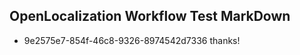 ## OpenLocalization Workflow Test MarkDown
* 9e2575e7-854f-46c8-9326-8974542d7336 
thanks!<!--HONumber=Mar16_HO2-->
